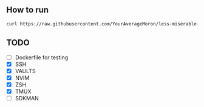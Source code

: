 ## How to run
```sh
curl https://raw.githubusercontent.com/YourAverageMoron/less-miserable-more-ansible/main/install.sh | bash
```
## TODO 
- [ ] Dockerfile for testing
- [x] SSH
- [x] VAULTS
- [x] NVIM
- [x] ZSH
- [x] TMUX
- [ ] SDKMAN
